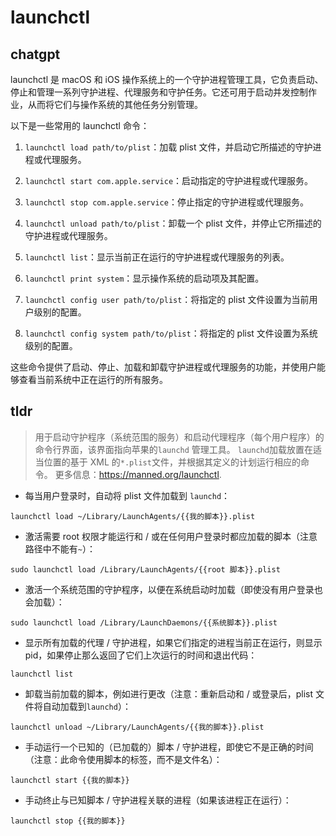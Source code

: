# launchctl 
## chatgpt 
launchctl 是 macOS 和 iOS 操作系统上的一个守护进程管理工具，它负责启动、停止和管理一系列守护进程、代理服务和守护任务。它还可用于启动并发控制作业，从而将它们与操作系统的其他任务分别管理。

以下是一些常用的 launchctl 命令：

1. `launchctl load path/to/plist`：加载 plist 文件，并启动它所描述的守护进程或代理服务。

2. `launchctl start com.apple.service`：启动指定的守护进程或代理服务。

3. `launchctl stop com.apple.service`：停止指定的守护进程或代理服务。

4. `launchctl unload path/to/plist`：卸载一个 plist 文件，并停止它所描述的守护进程或代理服务。

5. `launchctl list`：显示当前正在运行的守护进程或代理服务的列表。

6. `launchctl print system`：显示操作系统的启动项及其配置。

7. `launchctl config user path/to/plist`：将指定的 plist 文件设置为当前用户级别的配置。

8. `launchctl config system path/to/plist`：将指定的 plist 文件设置为系统级别的配置。

这些命令提供了启动、停止、加载和卸载守护进程或代理服务的功能，并使用户能够查看当前系统中正在运行的所有服务。 

## tldr 
 
> 用于启动守护程序（系统范围的服务）和启动代理程序（每个用户程序）的命令行界面，该界面指向苹果的`launchd` 管理工具。
> `launchd`加载放置在适当位置的基于 XML 的`*.plist`文件，并根据其定义的计划运行相应的命令。
> 更多信息：<https://manned.org/launchctl>.

- 每当用户登录时，自动将 plist 文件加载到 `launchd`：

`launchctl load ~/Library/LaunchAgents/{{我的脚本}}.plist`

- 激活需要 root 权限才能运行和 / 或在任何用户登录时都应加载的脚本（注意路径中不能有`~`）：

`sudo launchctl load /Library/LaunchAgents/{{root 脚本}}.plist`

- 激活一个系统范围的守护程序，以便在系统启动时加载（即使没有用户登录也会加载）：

`sudo launchctl load /Library/LaunchDaemons/{{系统脚本}}.plist`

- 显示所有加载的代理 / 守护进程，如果它们指定的进程当前正在运行，则显示 pid，如果停止那么返回了它们上次运行的时间和退出代码：

`launchctl list`

- 卸载当前加载的脚本，例如进行更改（注意：重新启动和 / 或登录后，plist 文件将自动加载到`launchd`）：

`launchctl unload ~/Library/LaunchAgents/{{我的脚本}}.plist`

- 手动运行一个已知的（已加载的）脚本 / 守护进程，即使它不是正确的时间（注意：此命令使用脚本的标签，而不是文件名）：

`launchctl start {{我的脚本}}`

- 手动终止与已知脚本 / 守护进程关联的进程（如果该进程正在运行）：

`launchctl stop {{我的脚本}}`
